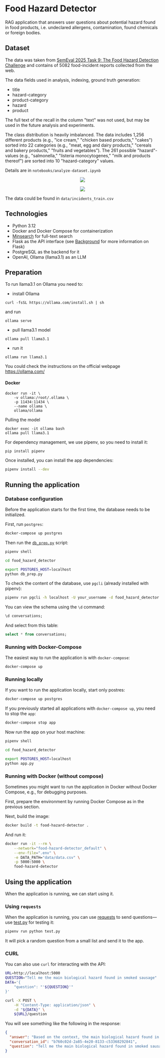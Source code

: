 # Food Hazard Detector
RAG application that answers user questions about potential hazard found in food products, i.e. undeclared allergens, contamination, found chemicals or foreign bodies.


## Dataset
The data was taken from [SemEval 2025 Task 9: The Food Hazard Detection Challenge](https://food-hazard-detection-semeval-2025.github.io/) and contains of 5082 food-incident reports collected from the web. 

The data fields used in analysis, indexing, ground truth generation:

- title
- hazard-category
- product-category
- hazard
- product

The full text of the recall in the column "text" was not used, but may be used in the future analysis and experiments.

The class distribution is heavily imbalanced. The data includes 1,256 different products (e.g., "ice cream," "chicken based products," "cakes") sorted into 22 categories (e.g., "meat, egg and dairy products," "cereals and bakery products," "fruits and vegetables"). The 261 possible "hazard"-values (e.g., "salmonella," "listeria monocytogenes," "milk and products thereof") are sorted into 10 "hazard-category" values.

Details are in `notebooks/analyze-dataset.ipynb` 

<p align="center">
  <img src="images/distr-product.png">
</p>


<p align="center">
  <img src="images/distr-hazard.png">
</p>

The data could be found in `data/incidents_train.csv`

## Technologies

- Python 3.12
- Docker and Docker Compose for containerization
- [Minsearch](https://github.com/alexeygrigorev/minsearch) for full-text search
- Flask as the API interface (see [Background](#background) for more information on Flask)
- PostgreSQL as the backend for it
- OpenAI, Ollama (llama3.1) as an LLM

## Preparation

To run llama3.1 on Ollama you need to:

- install Ollama
```
curl -fsSL https://ollama.com/install.sh | sh
```

and run 
```
ollama serve
```

- pull llama3.1 model
```
ollama pull llama3.1
```

- run it
```
ollama run llama3.1
```

You could check the instructions on the official webpage https://ollama.com/

#### Docker

```
docker run -it \
    -v ollama:/root/.ollama \
    -p 11434:11434 \
    --name ollama \
    ollama/ollama
```

Pulling the model
```
docker exec -it ollama bash
ollama pull llama3.1
```

For dependency management, we use pipenv, so you need to install it:

```bash
pip install pipenv
```

Once installed, you can install the app dependencies:

```bash
pipenv install --dev
```

## Running the application


### Database configuration

Before the application starts for the first time, the database
needs to be initialized.

First, run `postgres`:

```bash
docker-compose up postgres
```

Then run the [`db_prep.py`](food_hazard_detector/db_prep.py) script:

```bash
pipenv shell

cd food_hazard_detector

export POSTGRES_HOST=localhost
python db_prep.py
```

To check the content of the database, use `pgcli` (already
installed with pipenv):

```bash
pipenv run pgcli -h localhost -U your_username -d food_hazard_detector -W
```

You can view the schema using the `\d` command:

```sql
\d conversations;
```

And select from this table:

```sql
select * from conversations;
```

### Running with Docker-Compose

The easiest way to run the application is with `docker-compose`:

```bash
docker-compose up
```

### Running locally

If you want to run the application locally,
start only postres:

```bash
docker-compose up postgres
```

If you previously started all applications with
`docker-compose up`, you need to stop the `app`:

```bash
docker-compose stop app
```

Now run the app on your host machine:

```bash
pipenv shell

cd food_hazard_detector

export POSTGRES_HOST=localhost
python app.py
```

### Running with Docker (without compose)

Sometimes you might want to run the application in
Docker without Docker Compose, e.g., for debugging purposes.

First, prepare the environment by running Docker Compose
as in the previous section.

Next, build the image:

```bash
docker build -t food-hazard-detector .
```

And run it:

```bash
docker run -it --rm \
    --network="food-hazard-detector_default" \
    --env-file=".env" \
    -e DATA_PATH="data/data.csv" \
    -p 5000:5000 \
    food-hazard-detector
```

## Using the application

When the application is running, we can start using it.

### Using `requests`

When the application is running, you can use
[requests](https://requests.readthedocs.io/en/latest/)
to send questions—use [test.py](test.py) for testing it:

```bash
pipenv run python test.py
```

It will pick a random question from a small list
and send it to the app.

### CURL

You can also use `curl` for interacting with the API:

```bash
URL=http://localhost:5000
QUESTION="Tell me the main biological hazard found in smoked sausage"
DATA='{
    "question": "'${QUESTION}'"
}'

curl -X POST \
    -H "Content-Type: application/json" \
    -d "${DATA}" \
    ${URL}/question
```

You will see something like the following in the response:

```json
{
  "answer": "Based on the context, the main biological hazard found in smoked sausage is Listeria monocytogenes. This is mentioned in three separate reports:\n\n* Recall of Smoked Pork Sausage Produced by Rimantas Meats, due to the Presence of Listeria monocytogenes\n* Mini Smoked Farmer Sausage recalled due to Listeria monocytogenes\n* o.t (smoked salmon) ltd is recalling various smoked salmon products due to the presence of listeria (note: while this report mentions salmon, it also specifically mentions that the product was a type of sausage)\n\nTherefore, the answer to your question is:\n\nListeria monocytogenes",
  "conversation_id": "b760c02d-2a85-4e20-8133-c53368292841",
  "question": "Tell me the main biological hazard found in smoked sausage"
}
```

